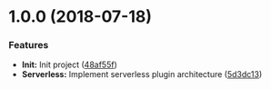 <a name="1.0.0"></a>
# 1.0.0 (2018-07-18)


### Features

* **Init:** Init project ([48af55f](https://github.com/useless-stuff/serverless-proxy/commit/48af55f))
* **Serverless:** Implement serverless plugin architecture ([5d3dc13](https://github.com/useless-stuff/serverless-proxy/commit/5d3dc13))



